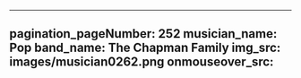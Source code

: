 ------
pagination_pageNumber: 252
musician_name: Pop
band_name: The Chapman Family
img_src: images/musician0262.png
onmouseover_src: 
------